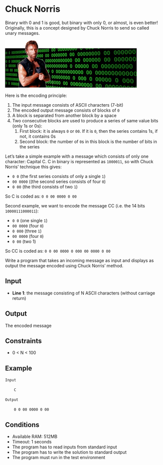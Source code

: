 # Chuck Norris

Binary with 0 and 1 is good, but binary with only 0, or almost, is even better! Originally, this is a concept designed by Chuck Norris to send so called unary messages.

![Chuck Norris](img/cn.png 'Chuck Norris')

Here is the encoding principle:

1. The input message consists of ASCII characters (7-bit)
1. The encoded output message consists of blocks of ``0``
1. A block is separated from another block by a space
1. Two consecutive blocks are used to produce a series of same value bits (only 1s or 0s):
    1. First block: it is always ``0`` or ``00``. If it is ``0``, then the series contains 1s, if not, it contains 0s
    1. Second block: the number of ``0``s in this block is the number of bits in the series

Let’s take a simple example with a message which consists of only one character: Capital C. C in binary is represented as ``1000011``, so with Chuck Norris’ technique this gives:

* ``0 0`` (the first series consists of only a single ``1``)
* ``00 0000`` ((the second series consists of four ``0``)
* ``0 00`` (the third consists of two ``1``)

So C is coded as: ``0 0 00 0000 0 00``

Second example, we want to encode the message CC (i.e. the 14 bits ``10000111000011``):

* ``0 0`` (one single ``1``)
* ``00 0000`` (four ``0``)
* ``0 000`` (three ``1``)
* ``00 0000`` (four ``0``)
* ``0 00`` (two 1)

So CC is coded as: ``0 0 00 0000 0 000 00 0000 0 00``

Write a program that takes an incoming message as input and displays as output the message encoded using Chuck Norris’ method.

## Input

* **Line 1**: the message consisting of N ASCII characters (without carriage return)

## Output

The encoded message

## Constraints

* 0 < N < 100

## Example

    Input

        C

    Output

        0 0 00 0000 0 00

## Conditions

* Available RAM: 512MB
* Timeout: 1 seconds
* The program has to read inputs from standard input
* The program has to write the solution to standard output
* The program must run in the test environment